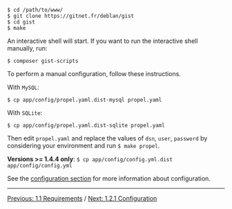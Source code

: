     $ cd /path/to/www/
    $ git clone https://gitnet.fr/deblan/gist
    $ cd gist
    $ make

An interactive shell will start. If you want to run the interactive shell manually, run:

    $ composer gist-scripts

To perform a manual configuration, follow these instructions.

With `MySQL`:

    $ cp app/config/propel.yaml.dist-mysql propel.yaml

With `SQLite`:

    $ cp app/config/propel.yaml.dist-sqlite propel.yaml

Then edit `propel.yaml` and replace the values of `dsn`, `user`, `password` by considering your environment and run `$ make propel`.

**Versions >= 1.4.4 only**: `$ cp app/config/config.yml.dist app/config/config.yml`

See the [configuration section](https://gitnet.fr/deblan/gist/wiki/1.2.1+Configuration) for more information about configuration.

---

[Previous: 1.1 Requirements](https://gitnet.fr/deblan/gist/wiki/1.1+Requirements) / [Next: 1.2.1 Configuration](https://gitnet.fr/deblan/gist/wiki/1.2.1+Configuration)